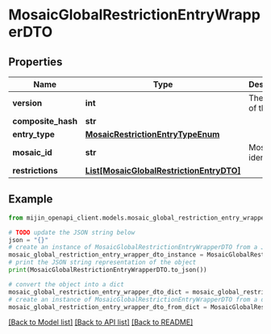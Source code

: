 # MosaicGlobalRestrictionEntryWrapperDTO


## Properties

Name | Type | Description | Notes
------------ | ------------- | ------------- | -------------
**version** | **int** | The version of the state | 
**composite_hash** | **str** |  | 
**entry_type** | [**MosaicRestrictionEntryTypeEnum**](MosaicRestrictionEntryTypeEnum.md) |  | 
**mosaic_id** | **str** | Mosaic identifier. | 
**restrictions** | [**List[MosaicGlobalRestrictionEntryDTO]**](MosaicGlobalRestrictionEntryDTO.md) |  | 

## Example

```python
from mijin_openapi_client.models.mosaic_global_restriction_entry_wrapper_dto import MosaicGlobalRestrictionEntryWrapperDTO

# TODO update the JSON string below
json = "{}"
# create an instance of MosaicGlobalRestrictionEntryWrapperDTO from a JSON string
mosaic_global_restriction_entry_wrapper_dto_instance = MosaicGlobalRestrictionEntryWrapperDTO.from_json(json)
# print the JSON string representation of the object
print(MosaicGlobalRestrictionEntryWrapperDTO.to_json())

# convert the object into a dict
mosaic_global_restriction_entry_wrapper_dto_dict = mosaic_global_restriction_entry_wrapper_dto_instance.to_dict()
# create an instance of MosaicGlobalRestrictionEntryWrapperDTO from a dict
mosaic_global_restriction_entry_wrapper_dto_from_dict = MosaicGlobalRestrictionEntryWrapperDTO.from_dict(mosaic_global_restriction_entry_wrapper_dto_dict)
```
[[Back to Model list]](../README.md#documentation-for-models) [[Back to API list]](../README.md#documentation-for-api-endpoints) [[Back to README]](../README.md)


